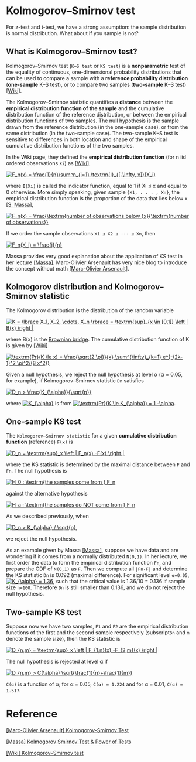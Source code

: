 
# Kolmogorov–Smirnov test 

For z-test and t-test, we have a strong assumption: the sample distribution is normal distribution. What about if you sample is not? 

## What is Kolmogorov–Smirnov test?

Kolmogorov–Smirnov test (`K–S test` or `KS test`) is a **nonparametric** test of the equality of continuous, one-dimensional probability distributions that can be used to compare a sample with a **reference probability distribution** (**one-sample** K–S test), or to compare two samples (**two-sample** K–S test) [[Wiki]][Kolmogorov–Smirnov test].

The Kolmogorov–Smirnov statistic quantifies a **distance** between the **empirical distribution function of the sample** and the cumulative distribution function of the reference distribution, or between the empirical distribution functions of two samples.  The null hypothesis is the sample drawn from the reference distribution (in the one-sample case), or from the same distribution (in the two-sample case). The two-sample K–S test is sensitive to differences in both location and shape of the empirical cumulative distribution functions of the two samples. 

In the Wiki page, they defined the **empirical distribution function** (for n iid ordered observations `Xi`) as [[Wiki]][Kolmogorov–Smirnov test]

<a href="https://www.codecogs.com/eqnedit.php?latex=F_n(x)&space;=&space;\frac{1}{n}\sum^n_{i=1}&space;\textrm{I}_{[-\infty,&space;x]}(X_i)" target="_blank"><img src="https://latex.codecogs.com/gif.latex?F_n(x)&space;=&space;\frac{1}{n}\sum^n_{i=1}&space;\textrm{I}_{[-\infty,&space;x]}(X_i)" title="F_n(x) = \frac{1}{n}\sum^n_{i=1} \textrm{I}_{[-\infty, x]}(X_i)" /></a>


where `I(Xi)` is called the indicator function, equal to 1 if Xi ≤ x and equal to 0 otherwise. More simply speaking, given sample `{X1, . . . , Xn}`, the empirical distribution function is the proportion of the data that lies below x [[S. Massa]][Kolmogorov Smirnov Test & Power of Tests], 

<a href="https://www.codecogs.com/eqnedit.php?latex=F_n(x)&space;=&space;\frac{\textrm{number&space;of&space;observations&space;below&space;}x}{\textrm{number&space;of&space;observations}}" target="_blank"><img src="https://latex.codecogs.com/gif.latex?F_n(x)&space;=&space;\frac{\textrm{number&space;of&space;observations&space;below&space;}x}{\textrm{number&space;of&space;observations}}" title="F_n(x) = \frac{\textrm{number of observations below }x}{\textrm{number of observations}}" /></a>

If we order the sample observations  `X1 ≤ X2 ≤ ··· ≤ Xn`, then 

<a href="https://www.codecogs.com/eqnedit.php?latex=F_n(X_i)&space;=&space;\frac{i}{n}" target="_blank"><img src="https://latex.codecogs.com/gif.latex?F_n(X_i)&space;=&space;\frac{i}{n}" title="F_n(X_i) = \frac{i}{n}" /></a>



Massa provides very good explanation about the application of KS test in her lecture [[Massa]][Kolmogorov Smirnov Test & Power of Tests]. Marc-Olivier Arsenault has very nice blog to introduce the concept without math [[Marc-Olivier Arsenault]][Kolmogorov-Smirnov Test].



## Kolmogorov distribution and Kolmogorov–Smirnov statistic

The Kolmogorov distribution is the distribution of the random variable

<a href="https://www.codecogs.com/eqnedit.php?latex=K&space;=&space;\lbrace&space;X_1,&space;X_2,&space;\cdots,&space;X_n&space;\rbrace&space;=&space;\textrm{sup}_{x&space;\in&space;[0,1]}&space;\left&space;|&space;B(x)&space;\right&space;|" target="_blank"><img src="https://latex.codecogs.com/gif.latex?K&space;=&space;\lbrace&space;X_1,&space;X_2,&space;\cdots,&space;X_n&space;\rbrace&space;=&space;\textrm{sup}_{x&space;\in&space;[0,1]}&space;\left&space;|&space;B(x)&space;\right&space;|" title="K = \lbrace X_1, X_2, \cdots, X_n \rbrace = \textrm{sup}_{x \in [0,1]} \left | B(x) \right |" /></a>

where B(x) is the [Brownian bridge](https://en.wikipedia.org/wiki/Brownian_bridge). The cumulative distribution function of K is given by [[Wiki]][Kolmogorov–Smirnov test]

<a href="https://www.codecogs.com/eqnedit.php?latex=\textrm{Pr}(K&space;\le&space;x)&space;=&space;\frac{\sqrt{2&space;\pi}}{x}&space;\sum^{\infty}_{k=1}&space;e^{-(2k-1)^2&space;\pi^2/(8&space;x^2)}" target="_blank"><img src="https://latex.codecogs.com/gif.latex?\textrm{Pr}(K&space;\le&space;x)&space;=&space;\frac{\sqrt{2&space;\pi}}{x}&space;\sum^{\infty}_{k=1}&space;e^{-(2k-1)^2&space;\pi^2/(8&space;x^2)}" title="\textrm{Pr}(K \le x) = \frac{\sqrt{2 \pi}}{x} \sum^{\infty}_{k=1} e^{-(2k-1)^2 \pi^2/(8 x^2)}" /></a>


Given a null hypothesis, we reject the null hypothesis at level α (α = 0.05, for example), if Kolmogorov–Smirnov statistic `Dn` satisfies

<a href="https://www.codecogs.com/eqnedit.php?latex=D_n&space;>&space;\frac{K_{\alpha}}{\sqrt{n}}" target="_blank"><img src="https://latex.codecogs.com/gif.latex?D_n&space;>&space;\frac{K_{\alpha}}{\sqrt{n}}" title="D_n > \frac{K_{\alpha}}{\sqrt{n}}" /></a>

where <a href="https://www.codecogs.com/eqnedit.php?latex=K_{\alpha}" target="_blank"><img src="https://latex.codecogs.com/gif.latex?K_{\alpha}" title="K_{\alpha}" /></a> is from <a href="https://www.codecogs.com/eqnedit.php?latex=\textrm{Pr}(K&space;\le&space;K_{\alpha})&space;=&space;1&space;-\alpha" target="_blank"><img src="https://latex.codecogs.com/gif.latex?\textrm{Pr}(K&space;\le&space;K_{\alpha})&space;=&space;1&space;-\alpha" title="\textrm{Pr}(K \le K_{\alpha}) = 1 -\alpha" /></a>.





## One-sample KS test


The `Kolmogorov–Smirnov statistic` for a given **cumulative distribution function** (reference) `F(x)` is

<a href="https://www.codecogs.com/eqnedit.php?latex=D_n&space;=&space;\textrm{sup}_x&space;\left&space;|&space;F_n(x)&space;-F(x)&space;\right&space;|" target="_blank"><img src="https://latex.codecogs.com/gif.latex?D_n&space;=&space;\textrm{sup}_x&space;\left&space;|&space;F_n(x)&space;-F(x)&space;\right&space;|" title="D_n = \textrm{sup}_x \left | F_n(x) -F(x) \right |" /></a>,

where the KS statistic is determined by the maximal distance between `F` and `Fn`. The null hypothesis is 

<a href="https://www.codecogs.com/eqnedit.php?latex=H_0&space;:&space;\textrm{the&space;samples&space;come&space;from&space;}&space;F_n" target="_blank"><img src="https://latex.codecogs.com/gif.latex?H_0&space;:&space;\textrm{the&space;samples&space;come&space;from&space;}&space;F_n" title="H_0 : \textrm{the samples come from } F_n" /></a>


against the alternative hypothesis 

<a href="https://www.codecogs.com/eqnedit.php?latex=H_a&space;:&space;\textrm{the&space;samples&space;do&space;NOT&space;come&space;from&space;}&space;F_n" target="_blank"><img src="https://latex.codecogs.com/gif.latex?H_a&space;:&space;\textrm{the&space;samples&space;do&space;NOT&space;come&space;from&space;}&space;F_n" title="H_a : \textrm{the samples do NOT come from } F_n" /></a>

As we described previously, when 

<a href="https://www.codecogs.com/eqnedit.php?latex=D_n&space;>&space;K_{\alpha}&space;/&space;\sqrt{n}" target="_blank"><img src="https://latex.codecogs.com/gif.latex?D_n&space;>&space;K_{\alpha}&space;/&space;\sqrt{n}" title="D_n > K_{\alpha} / \sqrt{n}" /></a>, 

we reject the null hypothesis.

As an example given by Massa [[Massa]][Kolmogorov Smirnov Test & Power of Tests], suppose we have data and are wondering if it comes from a normally distributed `N(0,1)`. In her lecture, we first order the data to form the empirical distribution function `Fn`, and prepare the CDF of `N(0,1)` as `F`. Then we compute all `|Fn-F|` and determine the KS statistic `Dn` is 0.092 (maximal difference). For significant level `α=0.05`, <a href="https://www.codecogs.com/eqnedit.php?latex=K_{\alpha}&space;=&space;1.36" target="_blank"><img src="https://latex.codecogs.com/gif.latex?K_{\alpha}&space;=&space;1.36" title="K_{\alpha} = 1.36" /></a>, such that the critical value is 1.36/10 = 0.136 if sample size `n=100`. Therefore `Dn` is still smaller than 0.136, and we do not reject the null hypothesis. 


## Two-sample KS test

Suppose now we have two samples, `F1` and `F2` are the empirical distribution functions of the first and the second sample respectively (subscripts`n` and `m` denote the sample size), then the KS statistic is

<a href="https://www.codecogs.com/eqnedit.php?latex=D_{n,m}&space;=&space;\textrm{sup}_x&space;\left&space;|&space;F_{1,n}(x)&space;-F_{2,m}(x)&space;\right&space;|" target="_blank"><img src="https://latex.codecogs.com/gif.latex?D_{n,m}&space;=&space;\textrm{sup}_x&space;\left&space;|&space;F_{1,n}(x)&space;-F_{2,m}(x)&space;\right&space;|" title="D_{n,m} = \textrm{sup}_x \left | F_{1,n}(x) -F_{2,m}(x) \right |" /></a>


The null hypothesis is rejected at level α if

<a href="https://www.codecogs.com/eqnedit.php?latex=D_{n,m}&space;>&space;C(\alpha)&space;\sqrt{\frac{1}{n}&plus;\frac{1}{m}}" target="_blank"><img src="https://latex.codecogs.com/gif.latex?D_{n,m}&space;>&space;C(\alpha)&space;\sqrt{\frac{1}{n}&plus;\frac{1}{m}}" title="D_{n,m} > C(\alpha) \sqrt{\frac{1}{n}+\frac{1}{m}}" /></a>

`C(α)` is a function of α; for α = 0.05, `C(α) = 1.224` and for α = 0.01, `C(α) = 1.517`.







# Reference



[Kolmogorov-Smirnov Test]: https://towardsdatascience.com/kolmogorov-smirnov-test-84c92fb4158d
[[Marc-Olivier Arsenault] Kolmogorov-Smirnov Test](https://towardsdatascience.com/kolmogorov-smirnov-test-84c92fb4158d)

[Kolmogorov Smirnov Test & Power of Tests]: http://www.stats.ox.ac.uk/~massa/Lecture%2013.pdf
[[Massa] Kolmogorov Smirnov Test & Power of Tests](http://www.stats.ox.ac.uk/~massa/Lecture%2013.pdf)

[Kolmogorov–Smirnov test]: https://en.wikipedia.org/wiki/Kolmogorov–Smirnov_test
[[Wiki] Kolmogorov–Smirnov test](https://en.wikipedia.org/wiki/Kolmogorov–Smirnov_test)

